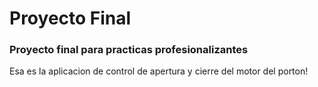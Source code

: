 # Proyecto Final
### Proyecto final para practicas profesionalizantes
Esa es la aplicacion de control de apertura y cierre del motor del porton!

